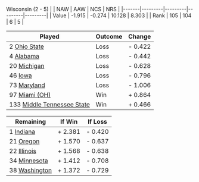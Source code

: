 Wisconsin (2 - 5)
|       |   NAW   |   AAW   |   NCS   |   NRS   |
|-------|---------|---------|---------|---------|
| Value |  -1.915 |  -0.274 |  10.128 |   8.303 |
| Rank  |     105 |     104 |       6 |       5 |

| Played                    | Outcome    |  Change  |
|---------------------------|------------|----------|
|   2 [Ohio State            ](OhioState.md)| Loss       | -  0.422 |
|   4 [Alabama               ](Alabama.md)| Loss       | -  0.442 |
|  20 [Michigan              ](Michigan.md)| Loss       | -  0.628 |
|  46 [Iowa                  ](Iowa.md)| Loss       | -  0.796 |
|  73 [Maryland              ](Maryland.md)| Loss       | -  1.006 |
|  97 [Miami (OH)            ](MiamiOH.md)| Win        | +  0.864 |
| 133 [Middle Tennessee State](MiddleTennesseeState.md)| Win        | +  0.466 |

| Remaining                 |  If Win  |  If Loss |
|---------------------------|----------|----------|
|   1 [Indiana               ](Indiana.md)| +  2.381 | -  0.420 |
|  21 [Oregon                ](Oregon.md)| +  1.570 | -  0.637 |
|  22 [Illinois              ](Illinois.md)| +  1.568 | -  0.638 |
|  34 [Minnesota             ](Minnesota.md)| +  1.412 | -  0.708 |
|  38 [Washington            ](Washington.md)| +  1.372 | -  0.729 |


